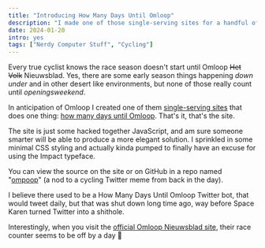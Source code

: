 ```yaml
---
title: "Introducing How Many Days Until Omloop"
description: "I made one of those single-serving sites for a handful of cycling fanatics."
date: 2024-01-20
intro: yes
tags: ["Nerdy Computer Stuff", "Cycling"]
---
```

Every true cyclist knows the race season doesn't start until Omloop ~~Het Volk~~ Nieuwsblad. Yes, there are some early season things happening _down under_ and in other desert like environments, but none of those really count until _openingsweekend_. 

In anticipation of Omloop I created one of them [single-serving sites](https://en.wikipedia.org/wiki/Single-serving_site) that does one thing: [how many days until Omloop](https://howmanydaysuntilomloop.com/). That's it, that's the site.

The site is just some hacked together JavaScript, and am sure someone smarter will be able to produce a more elegant solution. I sprinkled in some minimal CSS styling and actually kinda pumped to finally have an excuse for using the Impact typeface.

You can view the source on the site or on GitHub in a repo named "[ompoop](https://github.com/huphtur/ompoop)" (a nod to a cycling Twitter meme from back in the day). 

I believe there used to be a How Many Days Until Omloop Twitter bot, that would tweet daily, but that was shut down long time ago, way before Space Karen turned Twitter into a shithole.

Interestingly, when you visit the [official Omloop Nieuwsblad site](https://www.omloophetnieuwsblad.be/en), their race counter seems to be off by a day 🤷